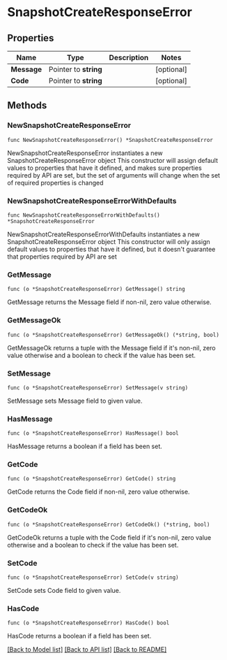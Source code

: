 # SnapshotCreateResponseError

## Properties

Name | Type | Description | Notes
------------ | ------------- | ------------- | -------------
**Message** | Pointer to **string** |  | [optional] 
**Code** | Pointer to **string** |  | [optional] 

## Methods

### NewSnapshotCreateResponseError

`func NewSnapshotCreateResponseError() *SnapshotCreateResponseError`

NewSnapshotCreateResponseError instantiates a new SnapshotCreateResponseError object
This constructor will assign default values to properties that have it defined,
and makes sure properties required by API are set, but the set of arguments
will change when the set of required properties is changed

### NewSnapshotCreateResponseErrorWithDefaults

`func NewSnapshotCreateResponseErrorWithDefaults() *SnapshotCreateResponseError`

NewSnapshotCreateResponseErrorWithDefaults instantiates a new SnapshotCreateResponseError object
This constructor will only assign default values to properties that have it defined,
but it doesn't guarantee that properties required by API are set

### GetMessage

`func (o *SnapshotCreateResponseError) GetMessage() string`

GetMessage returns the Message field if non-nil, zero value otherwise.

### GetMessageOk

`func (o *SnapshotCreateResponseError) GetMessageOk() (*string, bool)`

GetMessageOk returns a tuple with the Message field if it's non-nil, zero value otherwise
and a boolean to check if the value has been set.

### SetMessage

`func (o *SnapshotCreateResponseError) SetMessage(v string)`

SetMessage sets Message field to given value.

### HasMessage

`func (o *SnapshotCreateResponseError) HasMessage() bool`

HasMessage returns a boolean if a field has been set.

### GetCode

`func (o *SnapshotCreateResponseError) GetCode() string`

GetCode returns the Code field if non-nil, zero value otherwise.

### GetCodeOk

`func (o *SnapshotCreateResponseError) GetCodeOk() (*string, bool)`

GetCodeOk returns a tuple with the Code field if it's non-nil, zero value otherwise
and a boolean to check if the value has been set.

### SetCode

`func (o *SnapshotCreateResponseError) SetCode(v string)`

SetCode sets Code field to given value.

### HasCode

`func (o *SnapshotCreateResponseError) HasCode() bool`

HasCode returns a boolean if a field has been set.


[[Back to Model list]](../README.md#documentation-for-models) [[Back to API list]](../README.md#documentation-for-api-endpoints) [[Back to README]](../README.md)


